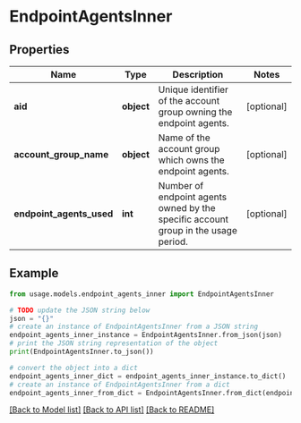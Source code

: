 # EndpointAgentsInner


## Properties

Name | Type | Description | Notes
------------ | ------------- | ------------- | -------------
**aid** | **object** | Unique identifier of the account group owning the endpoint agents. | [optional] 
**account_group_name** | **object** | Name of the account group which owns the endpoint agents. | [optional] 
**endpoint_agents_used** | **int** | Number of endpoint agents owned by the specific account group in the usage period. | [optional] 

## Example

```python
from usage.models.endpoint_agents_inner import EndpointAgentsInner

# TODO update the JSON string below
json = "{}"
# create an instance of EndpointAgentsInner from a JSON string
endpoint_agents_inner_instance = EndpointAgentsInner.from_json(json)
# print the JSON string representation of the object
print(EndpointAgentsInner.to_json())

# convert the object into a dict
endpoint_agents_inner_dict = endpoint_agents_inner_instance.to_dict()
# create an instance of EndpointAgentsInner from a dict
endpoint_agents_inner_from_dict = EndpointAgentsInner.from_dict(endpoint_agents_inner_dict)
```
[[Back to Model list]](../README.md#documentation-for-models) [[Back to API list]](../README.md#documentation-for-api-endpoints) [[Back to README]](../README.md)


